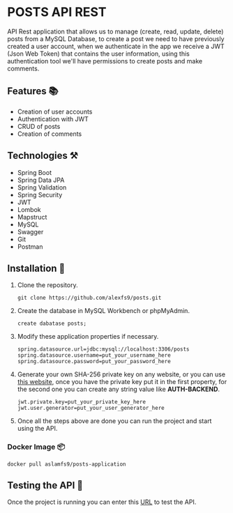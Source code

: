 
# POSTS API REST

API Rest application that allows us to manage (create, read, update, delete) posts from a MySQL Database, to create a post we need to have previously created a user account, when we authenticate in the app we receive a JWT (Json Web Token) that contains the user information, using this authentication tool we'll have permissions to create posts and make comments.


## Features 📚

- Creation of user accounts
- Authentication with JWT
- CRUD of posts
- Creation of comments


## Technologies ⚒️

- Spring Boot
- Spring Data JPA
- Spring Validation
- Spring Security
- JWT
- Lombok
- Mapstruct
- MySQL
- Swagger
- Git
- Postman


## Installation 🚀

1. Clone the repository.

    ```
    git clone https://github.com/alexfs9/posts.git
    ```

2. Create the database in MySQL Workbench or phpMyAdmin.

    ```
    create dabatase posts;
    ```

3. Modify these application properties if necessary.

    ```
    spring.datasource.url=jdbc:mysql://localhost:3306/posts
    spring.datasource.username=put_your_username_here
    spring.datasource.password=put_your_password_here
    ```

4. Generate your own SHA-256 private key on any website, or you can use [this website](https://tools.keycdn.com/sha256-online-generator), once you have the private key put it in the first property, for the second one you can create any string value like **AUTH-BACKEND**.

    ```
    jwt.private.key=put_your_private_key_here
    jwt.user.generator=put_your_user_generator_here
    ```

5. Once all the steps above are done you can run the project and start using the API.

### Docker Image 📦

   ```
   docker pull aslamfs9/posts-application
   ```

## Testing the API 🧪

Once the project is running you can enter this [URL](http://localhost:8080/swagger-ui.html) to test the API.